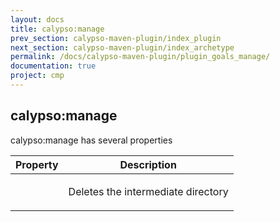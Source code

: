 ```yaml
---
layout: docs
title: calypso:manage
prev_section: calypso-maven-plugin/index_plugin
next_section: calypso-maven-plugin/index_archetype
permalink: /docs/calypso-maven-plugin/plugin_goals_manage/
documentation: true
project: cmp
---
```


## calypso:manage

calypso:manage has several properties

<div class="mobile-side-scroller">
<table>
  <thead>
    <tr>
      <th>Property</th>
      <th>Description</th>
    </tr>
  </thead>
  <tbody>
  	<tr>
      <td>
        <p ></p>        
      </td>
      <td class='align-center'>
        <p>
         Deletes the intermediate directory
        </p>        
      </td>
    </tr>
  </tbody>
</table>
</div>

